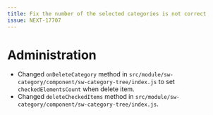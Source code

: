 ```yaml
---
title: Fix the number of the selected categories is not correct
issue: NEXT-17707
---
```

# Administration
* Changed `onDeleteCategory` method in `src/module/sw-category/component/sw-category-tree/index.js` to set `checkedElementsCount` when delete item.
* Changed `deleteCheckedItems` method in `src/module/sw-category/component/sw-category-tree/index.js`.
